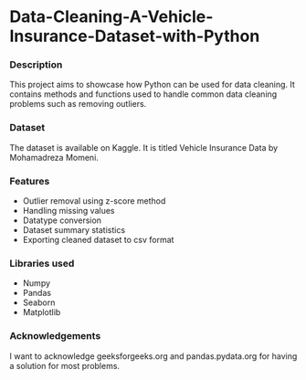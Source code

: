 # Data-Cleaning-A-Vehicle-Insurance-Dataset-with-Python
### Description
This project aims to showcase how Python can be used for data cleaning. It contains methods and functions used to handle common data cleaning problems such as removing outliers.

### Dataset
The dataset is available on Kaggle. It is titled Vehicle Insurance Data by Mohamadreza Momeni.

### Features
- Outlier removal using z-score method
- Handling missing values
- Datatype conversion
- Dataset summary statistics
- Exporting cleaned dataset to csv format

### Libraries used
- Numpy
- Pandas
- Seaborn
- Matplotlib

### Acknowledgements
I want to acknowledge geeksforgeeks.org and pandas.pydata.org for having a solution for most problems.
